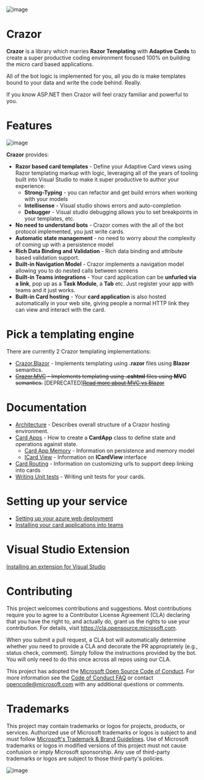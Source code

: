 

![image](https://user-images.githubusercontent.com/17789481/197238565-e3f895d0-6def-4d41-aba2-721d5432b1ef.png)


# Crazor
**Crazor** is a library which marries **Razor Templating** with **Adaptive Cards** to create a super productive 
coding environment focused 100% on building the micro card based applications.

All of the bot logic is implemented for you, all you do is make templates bound to your data and write
the code behind.  Really. 

If you know ASP.NET then Crazor will feel crazy familiar and powerful to you.

# Features

![image](https://user-images.githubusercontent.com/17789481/199912880-bc35becb-9469-4470-9253-612cdf1a9d53.png)

**Crazor** provides:

* **Razor based card templates** - Define your Adaptive Card views using Razor templating markup with logic, leveraging all of the years of tooling built into Visual Studio to make it super productive to author your experience:
  * **Strong-Typing** - you can refactor and get build errors when working with your models
  * **Intellisense** - Visual studio shows errors and auto-completion
  * **Debugger** - Visual studio debugging allows you to set breakpoints in your templates, etc.
* **No need to understand bots** - Crazor comes with the all of the bot protocol implemented, you just write cards.
* **Automatic state management** - no need to worry about the complexity of coming up with a persistence model
* **Rich Data Binding and Validation** - Rich data binding and attribute based validation support.
* **Built-in Navigation Model** - Crazor implements a navigation model allowing you to do nested calls between screens 
* **Built-in Teams integrations** - Your card application can be **unfurled via a link**, pop up as a **Task Module**, a **Tab** etc. Just register your app with teams and it just works.
* **Built-in Card hosting** - Your **card application** is also hosted automatically in your web site, giving people a normal HTTP link they can view and interact with the card.

# Pick a templating engine

There are currently 2 Crazor templating implementations:

* [Crazor.Blazor](docs/Blazor/README.md) - Implements templating using **.razor** files using **Blazor** semantics.
* ~~[Crazor.MVC](docs/MVC/README.md) - Implements templating using **.cshtml** files using **MVC** semantics.~~ [DEPRECATED]~~[Read more about MVC vs Blazor](docs/MVCVsBlazor.md)~~

# Documentation

* [Architecture](docs/Architecture.md) - Describes overall structure of a Crazor hosting environment.
* [Card Apps](docs/CardApp.md) - How to create a **CardApp** class to define state and operations against state.
  * [Card App Memory](docs/Memory.md) - Information on persistence and memory model
  * [ICard View](docs/ICardView.md) - Information on **ICardView** interface
* [Card Routing](docs/RoutingCards.md) - Information on customizing urls to support deep linking into cards
* [Writing Unit tests](docs/UnitTests.md) - Writing unit tests for your cards.

# Setting up your service

* [Setting up your azure web deployment](docs/Deployment.md)  
* [Installing your card applications into teams](docs/Teams.md) 

# Visual Studio Extension 

[Installing an extension for Visual Studio](docs/VSIX.md) 

# Contributing

This project welcomes contributions and suggestions.  Most contributions require you to agree to a
Contributor License Agreement (CLA) declaring that you have the right to, and actually do, grant us
the rights to use your contribution. For details, visit https://cla.opensource.microsoft.com.

When you submit a pull request, a CLA bot will automatically determine whether you need to provide
a CLA and decorate the PR appropriately (e.g., status check, comment). Simply follow the instructions
provided by the bot. You will only need to do this once across all repos using our CLA.

This project has adopted the [Microsoft Open Source Code of Conduct](https://opensource.microsoft.com/codeofconduct/).
For more information see the [Code of Conduct FAQ](https://opensource.microsoft.com/codeofconduct/faq/) or
contact [opencode@microsoft.com](mailto:opencode@microsoft.com) with any additional questions or comments.

# Trademarks

This project may contain trademarks or logos for projects, products, or services. Authorized use of Microsoft 
trademarks or logos is subject to and must follow 
[Microsoft's Trademark & Brand Guidelines](https://www.microsoft.com/en-us/legal/intellectualproperty/trademarks/usage/general).
Use of Microsoft trademarks or logos in modified versions of this project must not cause confusion or imply Microsoft sponsorship.
Any use of third-party trademarks or logos are subject to those third-party's policies.

![image](https://user-images.githubusercontent.com/17789481/197365048-6a74c3d5-85cd-4c04-a07a-eef2a46e0ddf.png)
